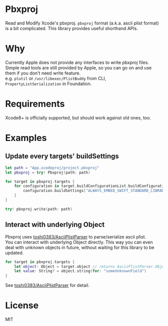 # Pbxproj
Read and Modify Xcode's pbxproj.
`pbxproj` format (a.k.a. ascii plist format) is a bit complicated. This library provides useful shorthand APIs.

# Why
Currently Apple does not provide any interfaces to write pbxproj files.  
Simple read tools are still provided by Apple, so you can go on and use them if you don't need write feature.  
e.g. `plutil` or `/usr/libexec/PlistBuddy` from CLI, `PropertyListSerialization` in Foundation.

# Requirements
Xcode8+ is officially supported, but should work against old ones, too.

# Examples
## Update every targets' buildSettings
```swift
let path = "App.xcodeproj/project.pbxproj"
let pbxproj = try! Pbxproj(path: path)

for target in pbxproj.targets {
    for configuration in target.buildConfigurationList.buildConfigurations {
        configuration.buildSettings["ALWAYS_EMBED_SWIFT_STANDARD_LIBRARIES"] = "YES"
    }
}

try! pbxproj.write(path: path)
```

## Interact with underlying Object
Pbxproj uses [toshi0383/AsciiPlistParser](https://github.com/toshi0383/AsciiPlistParser) to parse/serialize ascii plist.  
You can interact with underlying Object directly. This way you can even deal with unknown objects in future, without waiting for this library to be updated.  

```swift
for target in pbxproj.targets {
    let object: Object = target.object // returns AsciiPlistParser.Object
    let value: String? = object.string(for: "someUnknownField")
}
```

See [toshi0383/AsciiPlistParser](https://github.com/toshi0383/AsciiPlistParser) for detail.

# License
MIT

